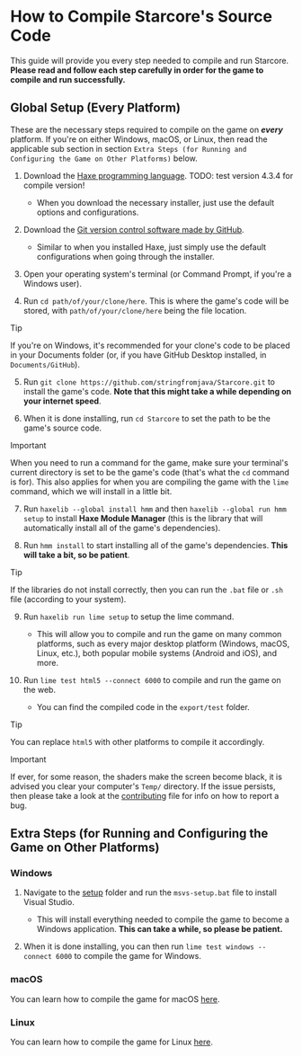 # How to Compile Starcore's Source Code

This guide will provide you every step needed to compile and run Starcore.  
__**Please read and follow each step carefully in order for the game to compile and run successfully.**__

## Global Setup (Every Platform)

These are the necessary steps required to compile on the game on __***every***__ platform. If you're on either Windows, macOS, or Linux, then read the applicable sub section in section `Extra Steps (for Running and Configuring the Game on Other Platforms)` below.

1. Download the [Haxe programming language](https://haxe.org/downloads/). TODO: test version 4.3.4 for compile version!
    - When you download the necessary installer, just use the default options and configurations.

2. Download the [Git version control software made by GitHub](https://www.git-scm.com).
    - Similar to when you installed Haxe, just simply use the default configurations when going through the installer.

3. Open your operating system's terminal (or Command Prompt, if you're a Windows user).

4. Run `cd path/of/your/clone/here`. This is where the game's code will be stored, with `path/of/your/clone/here` being the file location.

> [!TIP]
> If you're on Windows, it's recommended for your clone's code to be placed in your Documents folder (or, if you have GitHub Desktop installed, in `Documents/GitHub`).

5. Run `git clone https://github.com/stringfromjava/Starcore.git` to install the game's code. **Note that this might take a while depending on your internet speed**.

6. When it is done installing, run `cd Starcore` to set the path to be the game's source code.

> [!IMPORTANT]
> When you need to run a command for the game, make sure your terminal's current directory is set to be the game's code (that's what the `cd` command is for). This also applies for when you are compiling the game with the `lime` command, which we will install in a little bit.

7. Run `haxelib --global install hmm` and then `haxelib --global run hmm setup` to install **Haxe Module Manager** (this is the library that will automatically install all of the game's dependencies).

8. Run `hmm install` to start installing all of the game's dependencies. **This will take a bit, so be patient**.

> [!TIP]
> If the libraries do not install correctly, then you can run the `.bat` file or `.sh` file (according to your system).

9. Run `haxelib run lime setup` to setup the lime command.
    - This will allow you to compile and run the game on many common platforms, such as every major desktop platform (Windows, macOS, Linux, etc.), both popular mobile systems (Android and iOS), and more.

10. Run `lime test html5 --connect 6000` to compile and run the game on the web.
    - You can find the compiled code in the `export/test` folder.

> [!TIP]
> You can replace `html5` with other platforms to compile it accordingly.

> [!IMPORTANT]
> If ever, for some reason, the shaders make the screen become black, it is advised you clear your computer's `Temp/` directory. If the issue persists, then please take a look at the [contributing](CONTRIBUTING.md) file for info on how to report a bug.

## Extra Steps (for Running and Configuring the Game on Other Platforms)

### Windows

1. Navigate to the [setup](setup/) folder and run the `msvs-setup.bat` file to install Visual Studio.
    - This will install everything needed to compile the game to become a Windows application. **This can take a while, so please be patient.**

2. When it is done installing, you can then run `lime test windows --connect 6000` to compile the game for Windows.

### macOS

You can learn how to compile the game for macOS [here](https://lime.openfl.org/docs/advanced-setup/macos/).

### Linux

You can learn how to compile the game for Linux [here](https://lime.openfl.org/docs/advanced-setup/linux/).
